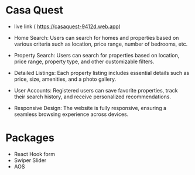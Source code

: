 # Casa Quest

- live link ( https://casaquest-9412d.web.app)


- Home Search:
  Users can search for homes and properties based on various criteria such as location, price range, number of bedrooms, etc.
- Property Search: Users can search for properties based on location, price range, property type, and other customizable filters.
- Detailed Listings: Each property listing includes essential details such as price, size, amenities, and a photo gallery.
- User Accounts: Registered users can save favorite properties, track their search history, and receive personalized recommendations.
- Responsive Design: The website is fully responsive, ensuring a seamless browsing experience across devices.


# Packages 
- React Hook form
- Swiper Slider
- AOS
